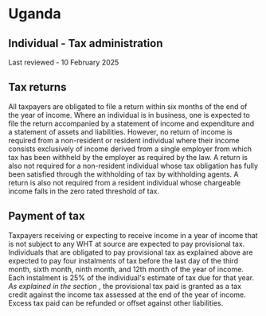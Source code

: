 # Uganda
## Individual - Tax administration
Last reviewed - 10 February 2025
## Tax returns
All taxpayers are obligated to file a return within six months of the end of the year of income. Where an individual is in business, one is expected to file the return accompanied by a statement of income and expenditure and a statement of assets and liabilities.
However, no return of income is required from a non-resident or resident individual where their income consists exclusively of income derived from a single employer from which tax has been withheld by the employer as required by the law.
A return is also not required for a non-resident individual whose tax obligation has fully been satisfied through the withholding of tax by withholding agents.
A return is also not required from a resident individual whose chargeable income falls in the zero rated threshold of tax.
## Payment of tax
Taxpayers receiving or expecting to receive income in a year of income that is not subject to any WHT at source are expected to pay provisional tax.
Individuals that are obligated to pay provisional tax as explained above are expected to pay four instalments of tax before the last day of the third month, sixth month, ninth month, and 12th month of the year of income. Each instalment is 25% of the individual's estimate of tax due for that year.
_As explained in the section_ , the provisional tax paid is granted as a tax credit against the income tax assessed at the end of the year of income. Excess tax paid can be refunded or offset against other liabilities.
